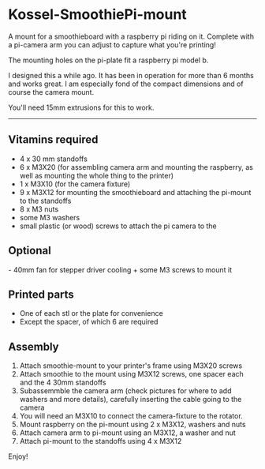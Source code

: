<h1>Kossel-SmoothiePi-mount</h1>
A mount for a smoothieboard with a raspberry pi riding on it. Complete with a pi-camera arm you can adjust to capture what you're printing!

The mounting holes on the pi-plate fit a raspberry pi model b.


I designed this a while ago. It has been in operation for more than 6 months and works great. I am especially fond of the compact dimensions and of course the camera mount.

You'll need 15mm extrusions for this to work.
<hr />

<h2>Vitamins required</h2>

- 4 x 30 mm standoffs
- 6 x M3X20 (for assembling camera arm and mounting the raspberry, as well as mounting the whole thing to the printer)
- 1 x M3X10 (for the camera fixture)
- 9 x M3X12 for mounting the smoothieboard and attaching the pi-mount to the standoffs
- 8 x M3 nuts
- some M3 washers
- small plastic (or wood) screws to attach the pi camera to the 

<h2>Optional</h2>
- 40mm fan for stepper driver cooling + some M3 screws to mount it

<h2>Printed parts</h2>

- One of each stl or the plate for convenience
- Except the spacer, of which 6 are required

<h2>Assembly</h2>

1. Attach smoothie-mount to your printer's frame using M3X20 screws
2. Attach smoothie to the mount using M3X12 screws, one spacer each and the 4 30mm standoffs
3. Subassemmble the camera arm (check pictures for where to add washers and more details), carefully inserting the cable going to the camera
4. You will need an M3X10 to connect the camera-fixture to the rotator.
4. Mount raspberry on the pi-mount using 2 x M3X12, washers and nuts
5. Attach camera arm to pi-mount using an M3X12, a washer and nut
6. Attach pi-mount to the standoffs using 4 x M3X12

Enjoy!
